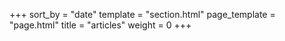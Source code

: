 +++
sort_by = "date"
template = "section.html"
page_template = "page.html"
title = "articles"
weight = 0
+++
